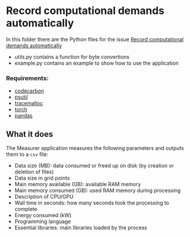 # Record computational demands automatically
In this folder there are the Python files for the issue [Record computational demands automatically](https://github.com/FAIRiCUBE/FAIRiCUBE-Hub-issue-tracker/issues/16)
- utils.py contains a function for byte convertions
- example.py contains an example to show how to use the application

### Requirements:
- [codecarbon](https://mlco2.github.io/codecarbon/index.html)
- [psutil](https://psutil.readthedocs.io/en/latest/#)
- [tracemalloc](https://docs.python.org/3/library/tracemalloc.html)
- [torch](https://pypi.org/project/torch/)
- [pandas](https://pandas.pydata.org/)

## What it does
The Measurer application measures the following parameters and outputs them to a `csv` file:
- Data size (MB): data consumed or freed up on disk (by creation or deletion of files)
- Data size in grid points
- Main memory available (GB): available RAM memory 
- Main memory consumed (GB): used RAM memory during processing
- Description of CPU/GPU
- Wall time in seconds: how many seconds took the processing to complete
- Energy consumed (kW)
- Programming language
- Essential libraries: main libraries loaded by the process
